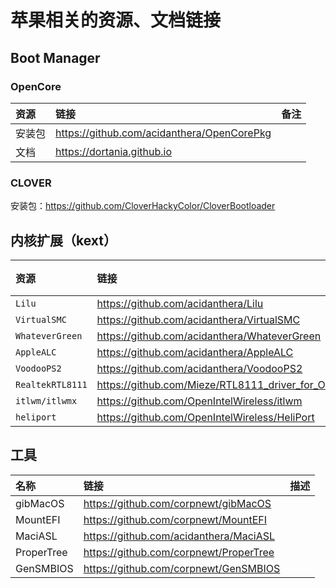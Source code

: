 # 苹果相关的资源、文档链接

## Boot Manager

### OpenCore

|资源|链接|备注|
|:-|:-|:-|
|安装包|https://github.com/acidanthera/OpenCorePkg||
|文档|https://dortania.github.io||

### CLOVER

安装包：https://github.com/CloverHackyColor/CloverBootloader

## 内核扩展（kext）

|资源|链接|描述|
|:-|:-|:-|
|`Lilu`|https://github.com/acidanthera/Lilu||
|`VirtualSMC`|https://github.com/acidanthera/VirtualSMC||
|`WhateverGreen`|https://github.com/acidanthera/WhateverGreen||
|`AppleALC`|https://github.com/acidanthera/AppleALC||
|`VoodooPS2`|https://github.com/acidanthera/VoodooPS2||
|`RealtekRTL8111`|https://github.com/Mieze/RTL8111_driver_for_OS_X||
|`itlwm/itlwmx`|https://github.com/OpenIntelWireless/itlwm||
|`heliport`|https://github.com/OpenIntelWireless/HeliPort||

## 工具

|名称|链接|描述|
|:-|:-|:-|
|gibMacOS|https://github.com/corpnewt/gibMacOS|
|MountEFI|https://github.com/corpnewt/MountEFI|
|MaciASL|https://github.com/acidanthera/MaciASL|
|ProperTree|https://github.com/corpnewt/ProperTree|
|GenSMBIOS|https://github.com/corpnewt/GenSMBIOS|